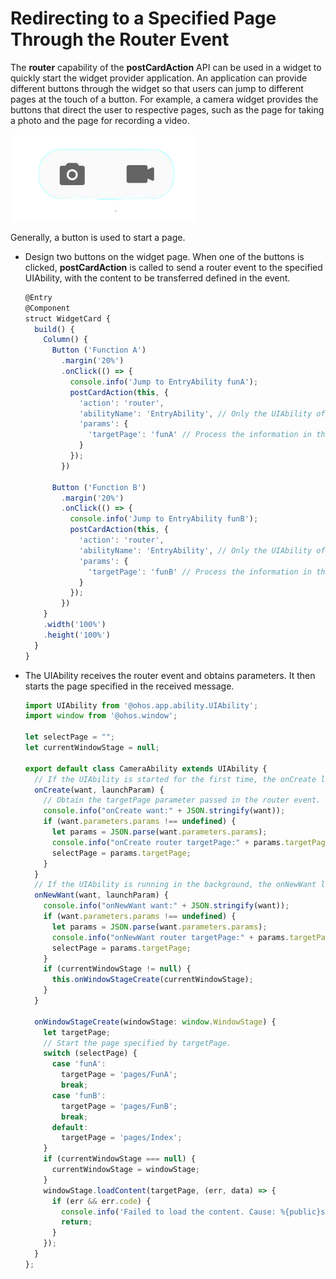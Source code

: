 # Redirecting to a Specified Page Through the Router Event


The **router** capability of the **postCardAction** API can be used in a widget to quickly start the widget provider application. An application can provide different buttons through the widget so that users can jump to different pages at the touch of a button. For example, a camera widget provides the buttons that direct the user to respective pages, such as the page for taking a photo and the page for recording a video.


![WidgerCameraCard](figures/WidgerCameraCard.png)


Generally, a button is used to start a page.


- Design two buttons on the widget page. When one of the buttons is clicked, **postCardAction** is called to send a router event to the specified UIAbility, with the content to be transferred defined in the event.
  
  ```ts
  @Entry
  @Component
  struct WidgetCard {
    build() {
      Column() {
        Button ('Function A')
          .margin('20%')
          .onClick(() => {
            console.info('Jump to EntryAbility funA');
            postCardAction(this, {
              'action': 'router',
              'abilityName': 'EntryAbility', // Only the UIAbility of the current application is allowed.
              'params': {
                'targetPage': 'funA' // Process the information in the EntryAbility.
              }
            });
          })
  
        Button ('Function B')
          .margin('20%')
          .onClick(() => {
            console.info('Jump to EntryAbility funB');
            postCardAction(this, {
              'action': 'router',
              'abilityName': 'EntryAbility', // Only the UIAbility of the current application is allowed.
              'params': {
                'targetPage': 'funB' // Process the information in the EntryAbility.
              }
            });
          })
      }
      .width('100%')
      .height('100%')
    }
  }
  ```

- The UIAbility receives the router event and obtains parameters. It then starts the page specified in the received message.
  
  ```ts
  import UIAbility from '@ohos.app.ability.UIAbility';
  import window from '@ohos.window';
  
  let selectPage = "";
  let currentWindowStage = null;
  
  export default class CameraAbility extends UIAbility {
    // If the UIAbility is started for the first time, the onCreate lifecycle callback is triggered after the router event is received.
    onCreate(want, launchParam) {
      // Obtain the targetPage parameter passed in the router event.
      console.info("onCreate want:" + JSON.stringify(want));
      if (want.parameters.params !== undefined) {
        let params = JSON.parse(want.parameters.params);
        console.info("onCreate router targetPage:" + params.targetPage);
        selectPage = params.targetPage;
      }
    }
    // If the UIAbility is running in the background, the onNewWant lifecycle callback is triggered after the router event is received.
    onNewWant(want, launchParam) {
      console.info("onNewWant want:" + JSON.stringify(want));
      if (want.parameters.params !== undefined) {
        let params = JSON.parse(want.parameters.params);
        console.info("onNewWant router targetPage:" + params.targetPage);
        selectPage = params.targetPage;
      }
      if (currentWindowStage != null) {
        this.onWindowStageCreate(currentWindowStage);
      }
    }
  
    onWindowStageCreate(windowStage: window.WindowStage) {
      let targetPage;
      // Start the page specified by targetPage.
      switch (selectPage) {
        case 'funA':
          targetPage = 'pages/FunA';
          break;
        case 'funB':
          targetPage = 'pages/FunB';
          break;
        default:
          targetPage = 'pages/Index';
      }
      if (currentWindowStage === null) {
        currentWindowStage = windowStage;
      }
      windowStage.loadContent(targetPage, (err, data) => {
        if (err && err.code) {
          console.info('Failed to load the content. Cause: %{public}s', JSON.stringify(err));
          return;
        }
      });
    }
  };
  ```
